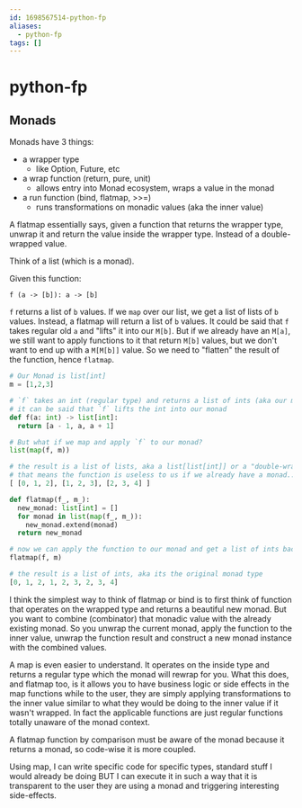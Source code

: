 ```yaml
---
id: 1698567514-python-fp
aliases:
  - python-fp
tags: []
---
```


# python-fp

## Monads

Monads have 3 things:

- a wrapper type
  - like Option, Future, etc
- a wrap function (return, pure, unit)
  - allows entry into Monad ecosystem, wraps a value in the monad
- a run function (bind, flatmap, >>=)
  - runs transformations on monadic values (aka the inner value)


A flatmap essentially says, given a function that returns the wrapper type, unwrap it 
and return the value inside the wrapper type. Instead of a double-wrapped value. 

Think of a list (which is a monad).

Given this function:

`f (a -> [b]): a -> [b]`

`f` returns a list of `b` values. If we `map` over our list, we get a list of lists of `b` values.
Instead, a flatmap will return a list of `b` values. It could be said that `f` takes regular old
`a` and "lifts" it into our `M[b]`. But if we already have an `M[a]`, we still want to apply
functions to it that return `M[b]` values, but we don't want to end up with a `M[M[b]]` value.
So we need to "flatten" the result of the function, hence `flatmap`.

```python
# Our Monad is list[int]
m = [1,2,3]

# `f` takes an int (regular type) and returns a list of ints (aka our monad!)
# it can be said that `f` lifts the int into our monad
def f(a: int) -> list[int]:
  return [a - 1, a, a + 1]

# But what if we map and apply `f` to our monad?
list(map(f, m))

# the result is a list of lists, aka a list[list[int]] or a "double-wrapped" monad
# that means the function is useless to us if we already have a monad... unless we flatten it!
[ [0, 1, 2], [1, 2, 3], [2, 3, 4] ]

def flatmap(f_, m_):
  new_monad: list[int] = []
  for monad in list(map(f_, m_)):
    new_monad.extend(monad)
  return new_monad

# now we can apply the function to our monad and get a list of ints back
flatmap(f, m)

# the result is a list of ints, aka its the original monad type
[0, 1, 2, 1, 2, 3, 2, 3, 4]
```

I think the simplest way to think of flatmap or bind is to first think of function that operates on the wrapped
type and returns a beautiful new monad. But you want to combine (combinator) that monadic value with the already
existing monad. So you unwrap the current monad, apply the function to the inner value, unwrap the function result
and construct a new monad instance with the combined values.


A map is even easier to understand. It operates on the inside type and returns a regular type which the monad will
rewrap for you. What this does, and flatmap too, is it allows you to have business logic or side effects in the
map functions while to the user, they are simply applying transformations to the inner value similar to what they 
would be doing to the inner value if it wasn't wrapped. In fact the applicable functions are just regular functions
totally unaware of the monad context. 

A flatmap function by comparison must be aware of the monad because it returns a monad, so code-wise it is more coupled.


Using map, I can write specific code for specific types, standard stuff I would already be doing BUT I can execute it in
such a way that it is transparent to the user they are using a monad and triggering interesting side-effects. 

